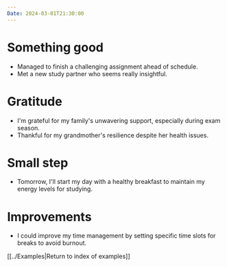 ```yaml
---
Date: 2024-03-01T21:30:00
---
```


# Something good

- Managed to finish a challenging assignment ahead of schedule.
- Met a new study partner who seems really insightful.

# Gratitude

- I'm grateful for my family's unwavering support, especially during exam season.
- Thankful for my grandmother's resilience despite her health issues.

# Small step

- Tomorrow, I'll start my day with a healthy breakfast to maintain my energy levels for studying.

# Improvements

- I could improve my time management by setting specific time slots for breaks to avoid burnout.


[[../Examples|Return to index of examples]]